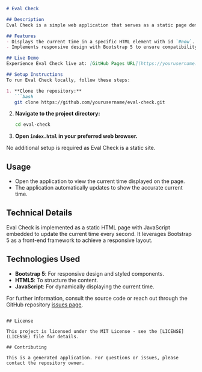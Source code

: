 ```markdown
# Eval Check

## Description
Eval Check is a simple web application that serves as a static page demonstration. It showcases the current time dynamically on the page using the Bootstrap 5 framework for a responsive and modern user interface.

## Features
- Displays the current time in a specific HTML element with id `#now`.
- Implements responsive design with Bootstrap 5 to ensure compatibility across different devices and screen sizes.

## Live Demo
Experience Eval Check live at: [GitHub Pages URL](https://yourusername.github.io/eval-check)

## Setup Instructions
To run Eval Check locally, follow these steps:

1. **Clone the repository:** 
   ```bash
   git clone https://github.com/yourusername/eval-check.git
   ```
2. **Navigate to the project directory:**
   ```bash
   cd eval-check
   ```
3. **Open `index.html` in your preferred web browser.**

No additional setup is required as Eval Check is a static site.

## Usage
- Open the application to view the current time displayed on the page.
- The application automatically updates to show the accurate current time.

## Technical Details
Eval Check is implemented as a static HTML page with JavaScript embedded to update the current time every second. It leverages Bootstrap 5 as a front-end framework to achieve a responsive layout.

## Technologies Used
- **Bootstrap 5**: For responsive design and styled components.
- **HTML5**: To structure the content.
- **JavaScript**: For dynamically displaying the current time.

For further information, consult the source code or reach out through the GitHub repository [issues page](https://github.com/yourusername/eval-check/issues).
```

## License

This project is licensed under the MIT License - see the [LICENSE](LICENSE) file for details.

## Contributing

This is a generated application. For questions or issues, please contact the repository owner.
